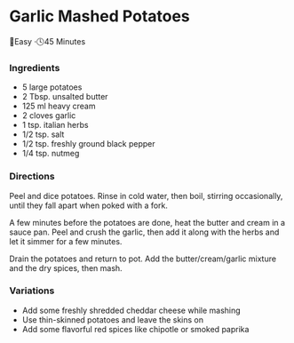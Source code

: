 # Garlic Mashed Potatoes

:dart:Easy  ·:clock4:45 Minutes

### Ingredients

* 5 large potatoes
* 2 Tbsp. unsalted butter
* 125 ml heavy cream
* 2 cloves garlic
* 1 tsp. italian herbs
* 1/2 tsp. salt
* 1/2 tsp. freshly ground black pepper
* 1/4 tsp. nutmeg

### Directions

Peel and dice potatoes. Rinse in cold water, then boil, stirring occasionally, until they fall apart when poked with a fork.

A few minutes before the potatoes are done, heat the butter and cream in a sauce pan. Peel and crush the garlic, then add it along with the herbs and let it simmer for a few minutes.

Drain the potatoes and return to pot. Add the butter/cream/garlic mixture and the dry spices, then mash.

### Variations

* Add some freshly shredded cheddar cheese while mashing
* Use thin-skinned potatoes and leave the skins on
* Add some flavorful red spices like chipotle or smoked paprika
